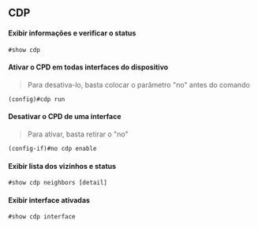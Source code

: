 ## CDP

#### Exibir informações e verificar o status 

```
#show cdp
```

#### Ativar o CPD em todas interfaces do dispositivo 

> Para desativa-lo, basta colocar o parâmetro "no" antes do comando

```
(config)#cdp run
```

#### Desativar o CPD de uma interface 

> Para ativar, basta retirar o "no"

```
(config-if)#no cdp enable
``` 

#### Exibir lista dos vizinhos e status  

```
#show cdp neighbors [detail]
```

#### Exibir interface ativadas 

```
#show cdp interface
```

